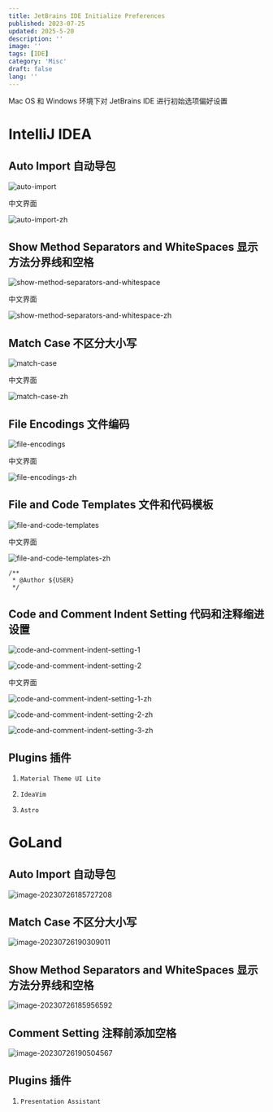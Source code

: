 ```yaml
---
title: JetBrains IDE Initialize Preferences
published: 2023-07-25
updated: 2025-5-20
description: ''
image: ''
tags: [IDE]
category: 'Misc'
draft: false 
lang: ''
---
```


Mac OS 和 Windows 环境下对 JetBrains IDE 进行初始选项偏好设置

# IntelliJ IDEA

## Auto Import 自动导包

![auto-import](./Snipaste_2025-05-17_20-30-14.webp)

中文界面

![auto-import-zh](./Snipaste_2025-05-17_20-41-14.webp)

## Show Method Separators and WhiteSpaces 显示方法分界线和空格

![show-method-separators-and-whitespace](./Snipaste_2025-05-17_20-31-12.webp)

中文界面

![show-method-separators-and-whitespace-zh](./Snipaste_2025-05-17_20-47-51.webp)

## Match Case 不区分大小写

![match-case](./Snipaste_2025-05-17_20-29-52.webp)

中文界面

![match-case-zh](./Snipaste_2025-05-17_20-46-05.webp)

## File Encodings 文件编码

![file-encodings](./Snipaste_2025-05-17_20-32-14.webp)

中文界面

![file-encodings-zh](./Snipaste_2025-05-17_20-49-24.webp)

## File and Code Templates 文件和代码模板

![file-and-code-templates](./Snipaste_2025-05-17_20-33-33.webp)

中文界面

![file-and-code-templates-zh](./Snipaste_2025-05-17_20-49-40.webp)

```
/**
 * @Author ${USER}
 */
```

## Code and Comment Indent Setting 代码和注释缩进设置

![code-and-comment-indent-setting-1](./Snipaste_2025-05-17_20-35-41.webp)

![code-and-comment-indent-setting-2](./Snipaste_2025-05-17_20-36-54.webp)

中文界面

![code-and-comment-indent-setting-1-zh](./Snipaste_2025-05-17_20-50-26.webp)

![code-and-comment-indent-setting-2-zh](./Snipaste_2025-05-17_20-51-17.webp)

![code-and-comment-indent-setting-3-zh](./Snipaste_2025-05-17_20-53-22.webp)

## Plugins 插件

1. `Material Theme UI Lite`

2. `IdeaVim`

3. `Astro`

# GoLand

## Auto Import 自动导包

![image-20230726185727208](./image-20230726185727208.webp)

## Match Case 不区分大小写

![image-20230726190309011](./image-20230726190309011.webp)

## Show Method Separators and WhiteSpaces 显示方法分界线和空格

![image-20230726185956592](./image-20230726185956592.webp)

## Comment Setting 注释前添加空格

![image-20230726190504567](./image-20230726190504567.webp)

## Plugins 插件

1. `Presentation Assistant`
